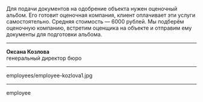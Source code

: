 Для&nbsp;подачи документов на&nbsp;одобрение объекта нужен оценочный альбом. Его готовит оценочная компания, клиент оплачивает эти услуги самостоятельно. Средняя стоимость&nbsp;— 6000&nbsp;рублей. Мы&nbsp;подберём оценочную компанию, встретим оценщика на&nbsp;объекте и&nbsp;отправим ему документы для&nbsp;подготовки альбома.

----

<b>Оксана Козлова</b><br />генеральный директор бюро

----

employees/employee-kozlova1.jpg

----

employee